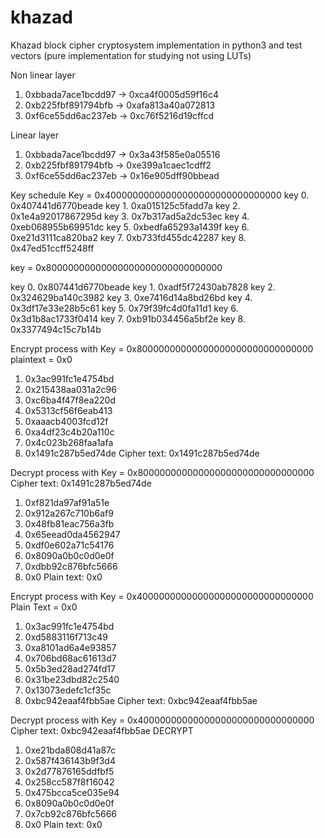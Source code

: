 # khazad
Khazad block cipher cryptosystem implementation in python3 and test vectors (pure implementation for studying not using LUTs)

Non linear layer
1. 0xbbada7ace1bcdd97 -> 0xca4f0005d59f16c4
2. 0xb225fbf891794bfb -> 0xafa813a40a072813
3. 0xf6ce55dd6ac237eb -> 0xc76f5216d19cffcd

Linear layer
1. 0xbbada7ace1bcdd97 -> 0x3a43f585e0a05516
2. 0xb225fbf891794bfb -> 0xe399a1caec1cdff2
3. 0xf6ce55dd6ac237eb -> 0x16e905dff90bbead

Key schedule
Key = 0x40000000000000000000000000000000
key 0. 0x407441d6770beade
key 1. 0xa015125c5fadd7a
key 2. 0x1e4a92017867295d
key 3. 0x7b317ad5a2dc53ec
key 4. 0xeb068955b69951dc
key 5. 0xbedfa65293a1439f
key 6. 0xe21d3111ca820ba2
key 7. 0xb733fd455dc42287
key 8. 0x47ed51ccff5248ff

key = 0x80000000000000000000000000000000

key 0. 0x807441d6770beade
key 1. 0xadf5f72430ab7828
key 2. 0x324629ba140c3982
key 3. 0xe7416d14a8bd26bd
key 4. 0x3df17e33e28b5c61
key 5. 0x79f39fc4d0fa11d1
key 6. 0x3d1b8ac1733f0414
key 7. 0xb91b034456a5bf2e
key 8. 0x3377494c15c7b14b

Encrypt process with
Key = 0x80000000000000000000000000000000
plaintext = 0x0
1. 0x3ac991fc1e4754bd
2. 0x215438aa031a2c96
3. 0xc6ba4f47f8ea220d
4. 0x5313cf56f6eab413
5. 0xaaacb4003fcd12f
6. 0xa4df23c4b20a110c
7. 0x4c023b268faa1afa
8. 0x1491c287b5ed74de
Cipher text: 0x1491c287b5ed74de

Decrypt process with
Key = 0x80000000000000000000000000000000
Cipher text: 0x1491c287b5ed74de
1. 0xf821da97af91a51e
2. 0x912a267c710b6af9
3. 0x48fb81eac756a3fb
4. 0x65eead0da4562947
5. 0xdf0e602a71c54176
6. 0x8090a0b0c0d0e0f
7. 0xdbb92c876bfc5666
8. 0x0
Plain text: 0x0


Encrypt process with
Key = 0x40000000000000000000000000000000
Plain Text = 0x0

1. 0x3ac991fc1e4754bd
2. 0xd5883116f713c49
3. 0xa8101ad6a4e93857
4. 0x706bd68ac61613d7
5. 0x5b3ed28ad274fd17
6. 0x31be23dbd82c2540
7. 0x13073edefc1cf35c
8. 0xbc942eaaf4fbb5ae
Cipher text: 0xbc942eaaf4fbb5ae

Decrypt process with
Key = 0x40000000000000000000000000000000
Cipher text: 0xbc942eaaf4fbb5ae
DECRYPT
1. 0xe21bda808d41a87c
2. 0x587f436143b9f3d4
3. 0x2d77876165ddfbf5
4. 0x258cc587f8f16042
5. 0x475bcca5ce035e94
6. 0x8090a0b0c0d0e0f
7. 0x7cb92c876bfc5666
8. 0x0
Plain text: 0x0
